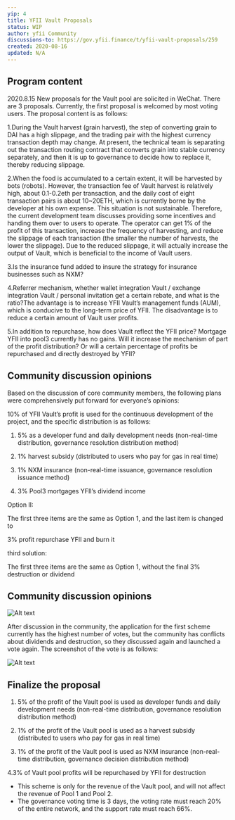 ```yaml
---
yip: 4
title: YFII Vault Proposals
status: WIP
author: yfii Community
discussions-to: https://gov.yfii.finance/t/yfii-vault-proposals/259
created: 2020-08-16
updated: N/A
---
```


## Program content

2020.8.15 New proposals for the Vault pool are solicited in WeChat. There are 3 proposals. Currently, the first proposal is welcomed by most voting users. The proposal content is as follows:

  1.During the Vault harvest (grain harvest), the step of converting grain to DAI has a high slippage, and the trading pair with the highest currency transaction depth may change. At present, the technical team is separating out the transaction routing contract that converts grain into stable currency separately, and then it is up to governance to decide how to replace it, thereby reducing slippage.

  2.When the food is accumulated to a certain extent, it will be harvested by bots (robots). However, the transaction fee of Vault harvest is relatively high, about 0.1-0.2eth per transaction, and the daily cost of eight transaction pairs is about 10~20ETH, which is currently borne by the developer at his own expense. This situation is not sustainable. Therefore, the current development team discusses providing some incentives and handing them over to users to operate. The operator can get 1% of the profit of this transaction, increase the frequency of harvesting, and reduce the slippage of each transaction (the smaller the number of harvests, the lower the slippage). Due to the reduced slippage, it will actually increase the output of Vault, which is beneficial to the income of Vault users.

  3.Is the insurance fund added to insure the strategy for insurance businesses such as NXM?

  4.Referrer mechanism, whether wallet integration Vault / exchange integration Vault / personal invitation get a certain rebate, and what is the ratio?The advantage is to increase YFII Vault’s management funds (AUM), which is conducive to the long-term price of YFII. The disadvantage is to reduce a certain amount of Vault user profits.

  5.In addition to repurchase, how does Vault reflect the YFII price? Mortgage YFII into pool3 currently has no gains. Will it increase the mechanism of part of the profit distribution? Or will a certain percentage of profits be repurchased and directly destroyed by YFII?

## Community discussion opinions

Based on the discussion of core community members, the following plans were comprehensively put forward for everyone’s opinions:

10% of YFII Vault’s profit is used for the continuous development of the project, and the specific distribution is as follows:

  1. 5% as a developer fund and daily development needs (non-real-time distribution, governance resolution distribution method)

  2. 1% harvest subsidy (distributed to users who pay for gas in real time)

  3. 1% NXM insurance (non-real-time issuance, governance resolution issuance method)

  4. 3% Pool3 mortgages YFII’s dividend income

Option II:

The first three items are the same as Option 1, and the last item is changed to

3% profit repurchase YFII and burn it

third solution:

The first three items are the same as Option 1, without the final 3% destruction or dividend

## Community discussion opinions

![Alt text](https://uploader.shimo.im/f/HS7GnmmkPWF1bZeB.png!thumbnail)

After discussion in the community, the application for the first scheme currently has the highest number of votes, but the community has conflicts about dividends and destruction, so they discussed again and launched a vote again. The screenshot of the vote is as follows: 

![Alt text](https://uploader.shimo.im/f/BUYpQmtUxjVQvB8f.png!thumbnail)

## Finalize the proposal

  1. 5% of the profit of the Vault pool is used as developer funds and daily development needs (non-real-time distribution, governance resolution distribution method)

  2. 1% of the profit of the Vault pool is used as a harvest subsidy (distributed to users who pay for gas in real time)

  3. 1% of the profit of the Vault pool is used as NXM insurance (non-real-time distribution, governance decision distribution method)

  4.3% of Vault pool profits will be repurchased by YFII for destruction

- This scheme is only for the revenue of the Vault pool, and will not affect the revenue of Pool 1 and Pool 2.
- The governance voting time is 3 days, the voting rate must reach 20% of the entire network, and the support rate must reach 66%.

